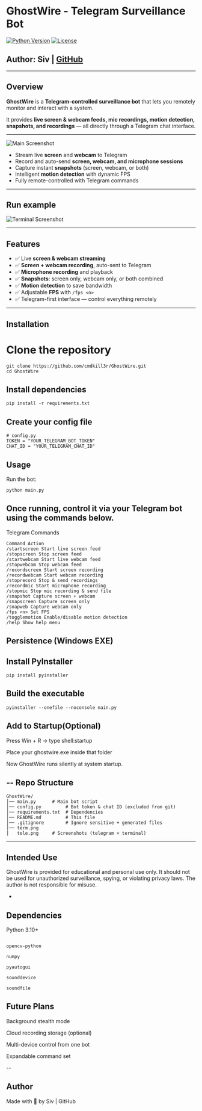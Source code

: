# GhostWire - Telegram Surveillance Bot

[![Python Version](https://img.shields.io/badge/python-3.10+-blue.svg)](https://www.python.org/)
[![License](https://img.shields.io/badge/license-MIT-green)](LICENSE)

**Author:** Siv | [GitHub](https://github.com/cmdkill3r)  
--
---

## Overview

**GhostWire** is a **Telegram-controlled surveillance bot** that lets you remotely monitor and interact with a system.  

It provides **live screen & webcam feeds, mic recordings, motion detection, snapshots, and recordings** — all directly through a Telegram chat interface.  

---
![Main Screenshot](tele.jpg) <!-- Telegram control screenshot -->

- Stream live **screen** and **webcam** to Telegram  
- Record and auto-send **screen, webcam, and microphone sessions**  
- Capture instant **snapshots** (screen, webcam, or both)  
- Intelligent **motion detection** with dynamic FPS  
- Fully remote-controlled with Telegram commands  

---
Run example
---

![Terminal Screenshot](term.jpg) <!-- Terminal running screenshot -->

---

## Features

- ✅ Live **screen & webcam streaming**  
- ✅ **Screen + webcam recording**, auto-sent to Telegram  
- ✅ **Microphone recording** and playback  
- ✅ **Snapshots**: screen only, webcam only, or both combined  
- ✅ **Motion detection** to save bandwidth  
- ✅ Adjustable **FPS** with `/fps <n>`  
- ✅ Telegram-first interface — control everything remotely  

---

Installation
-
# Clone the repository

```
git clone https://github.com/cmdkill3r/GhostWire.git
cd GhostWire
```

Install dependencies
---
```
pip install -r requirements.txt
```

Create your config file
-
```
# config.py
TOKEN = "YOUR_TELEGRAM_BOT_TOKEN"
CHAT_ID = "YOUR_TELEGRAM_CHAT_ID"
```
Usage
---
Run the bot:
```
python main.py
```

Once running, control it via your Telegram bot using the commands below.
---

Telegram Commands
```
Command Action
/startscreen Start live screen feed
/stopscreen Stop screen feed
/startwebcam Start live webcam feed
/stopwebcam Stop webcam feed
/recordscreen Start screen recording
/recordwebcam Start webcam recording
/stoprecord Stop & send recordings
/recordmic Start microphone recording
/stopmic Stop mic recording & send file
/snapshot Capture screen + webcam
/snapscreen Capture screen only
/snapweb Capture webcam only
/fps <n> Set FPS
/togglemotion Enable/disable motion detection
/help Show help menu
```

Persistence (Windows EXE)
-

Install PyInstaller
-
```
pip install pyinstaller
```


Build the executable
---
```
pyinstaller --onefile --noconsole main.py
```

Add to Startup(Optional)
-

Press Win + R → type shell:startup

Place your ghostwire.exe inside that folder

Now GhostWire runs silently at system startup.

--
Repo Structure
---
```
GhostWire/
│── main.py      # Main bot script
│── config.py         # Bot token & chat ID (excluded from git)
│── requirements.txt  # Dependencies
│── README.md         # This file
│── .gitignore        # Ignore sensitive + generated files
│── term.png
|   tele.png     # Screenshots (telegram + terminal)
```

---
Intended Use
---
GhostWire is provided for educational and personal use only.
It should not be used for unauthorized surveillance, spying, or violating privacy laws.
The author is not responsible for misuse.

-

Dependencies
-
Python 3.10+

```python-telegram-bot

opencv-python

numpy

pyautogui

sounddevice

soundfile
```

Future Plans
--
Background stealth mode

Cloud recording storage (optional)

Multi-device control from one bot

Expandable command set

--

Author
---
Made with 🖤 by Siv | GitHub
